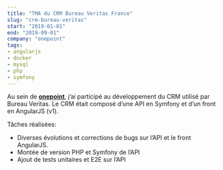 ```yaml
---
title: "TMA du CRM Bureau Veritas France"
slug: "crm-bureau-veritas"
start: "2019-01-01"
end: "2019-09-01"
company: "onepoint"
tags:
- angularjs
- docker
- mysql
- php
- symfony
---
```


Au sein de [**onepoint**](https://groupeonepoint.com), j’ai participé au développement du CRM utilisé par Bureau
Veritas. Le CRM était composé d’une API en Symfony et d’un front en AngularJS (v1).

Tâches réalisées:

- Diverses évolutions et corrections de bugs sur l’API et le front AngularJS.
- Montée de version PHP et Symfony de l’API
- Ajout de tests unitaires et E2E sur l’API
